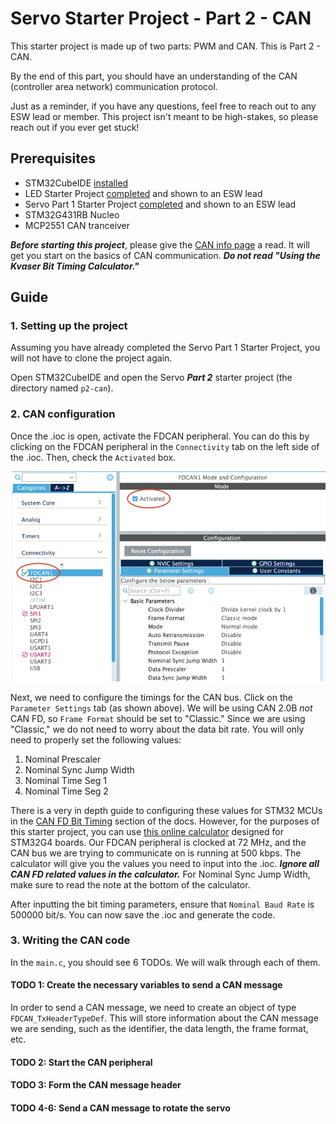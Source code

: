 # Servo Starter Project - Part 2 - CAN

This starter project is made up of two parts: PWM and CAN. This is Part 2 - CAN.

By the end of this part, you should have an understanding of the CAN (controller area network)
communication protocol.

Just as a reminder, if you have any questions, feel free to reach out to any
ESW lead or member. This project isn't meant to be high-stakes,
so please reach out if you ever get stuck!

## Prerequisites

* STM32CubeIDE [installed](../../stm32cubeide/index.md)
* LED Starter Project [completed](../led/index.md) and shown to an ESW lead
* Servo Part 1 Starter Project [completed](part1-pwm.md) and shown to an ESW lead
* STM32G431RB Nucleo
* MCP2551 CAN tranceiver

***Before starting this project***, please give the [CAN info page](../../../info/communication-protocols/index.md#can)
a read. It will get you start on the basics of CAN communication. ***Do not read "Using the Kvaser Bit Timing Calculator."***

## Guide

### 1. Setting up the project
Assuming you have already completed the Servo Part 1 Starter Project, you will not have to clone
the project again.

Open STM32CubeIDE and open the Servo ***Part 2*** starter project (the directory named `p2-can`).

### 2. CAN configuration

Once the .ioc is open, activate the FDCAN peripheral. You can do this by clicking on the FDCAN
peripheral in the `Connectivity` tab on the left side of the .ioc. Then, check the `Activated` box.

![fdcan config window](fdcan-config.webp)

Next, we need to configure the timings for the CAN bus. Click on the `Parameter Settings` tab
(as shown above). We will be using CAN 2.0B *not* CAN FD, so `Frame Format` should be set to
"Classic." Since we are using "Classic," we do not need to worry about the data bit rate. You will
only need to properly set the following values:

1. Nominal Prescaler
2. Nominal Sync Jump Width
3. Nominal Time Seg 1
4. Nominal Time Seg 2

There is a very in depth guide to configuring these values for STM32 MCUs in the
[CAN FD Bit Timing](../../../info/communication-protocols/index.md#can-bit-timing) section of the
docs. However, for the purposes of this starter project, you can use [this online calculator](https://phryniszak.github.io/stm32g-fdcan/)
designed for STM32G4 boards. Our FDCAN peripheral is clocked at 72 MHz, and the CAN bus we are
trying to communicate on is running at 500 kbps. The calculator will give you the values you need
to input into the .ioc. ***Ignore all CAN FD related values in the calculator.*** For Nominal Sync
Jump Width, make sure to read the note at the bottom of the calculator.

After inputting the bit timing parameters, ensure that `Nominal Baud Rate` is 500000 bit/s.
You can now save the .ioc and generate the code.

### 3. Writing the CAN code

In the `main.c`, you should see 6 TODOs. We will walk through each of them.

#### TODO 1: Create the necessary variables to send a CAN message
In order to send a CAN message, we need to create an object of type `FDCAN_TxHeaderTypeDef`. This
will store information about the CAN message we are sending, such as the identifier, the data
length, the frame format, etc.

#### TODO 2: Start the CAN peripheral

#### TODO 3: Form the CAN message header

#### TODO 4-6: Send a CAN message to rotate the servo


